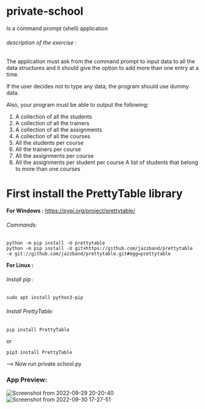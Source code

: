 # private-school
Is a command prompt (shell) application

###### description of the exercise :
The application must ask from the command prompt to input data to all the data
structures and it should give the option to add more than one entry at a time.

If the user decides not to type any data, the program should use dummy data.

Also, your program must be able to output the following:

1. A collection of all the students
2. A collection of all the trainers
3. A collection of all the assignments
4. A collection of all the courses
5. All the students per course
6. All the trainers per course
7. All the assignments per course
8. All the assignments per student per course
A list of students that belong to more than one courses

# First install the PrettyTable library
**For Windows :** https://pypi.org/project/prettytable/
###### Commands:
```
python -m pip install -U prettytable
python -m pip install -U git+https://github.com/jazzband/prettytable
-e git://github.com/jazzband/prettytable.git#egg=prettytable
```
**For Linux :**
###### Install pip :
```
sudo apt install python3-pip
```
###### Install PrettyTable:
```
pip install PrettyTable
```
or
```
pip3 install PrettyTable
```

 --> Now run  private school.py

### App Preview:

![Screenshot from 2022-09-29 20-20-40](https://user-images.githubusercontent.com/80916754/193111256-18fff18e-23d9-4151-99f8-614344535158.png)
![Screenshot from 2022-09-30 17-27-51](https://user-images.githubusercontent.com/80916754/193297778-9cf735b5-7c5f-49e2-8cc8-9a98f1360071.png)



